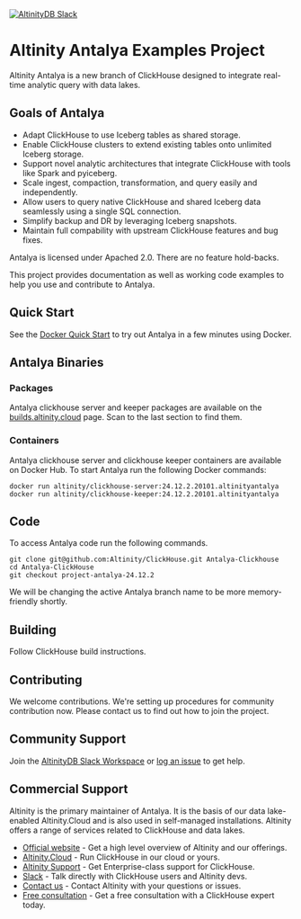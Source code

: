 <a href="https://altinity.com/slack">
  <img src="https://img.shields.io/static/v1?logo=slack&logoColor=959DA5&label=Slack&labelColor=333a41&message=join%20conversation&color=3AC358" alt="AltinityDB Slack" />
</a>

# Altinity Antalya Examples Project

Altinity Antalya is a new branch of ClickHouse designed to integrate
real-time analytic query with data lakes. 

## Goals of Antalya

* Adapt ClickHouse to use Iceberg tables as shared storage.
* Enable ClickHouse clusters to extend existing tables onto unlimited
Iceberg storage.  
* Support novel analytic architectures that integrate ClickHouse
with tools like Spark and pyiceberg.  
* Scale ingest, compaction, transformation, and query easily and 
independently.  
* Allow users to query native ClickHouse and shared Iceberg data 
seamlessly using a single SQL connection.
* Simplify backup and DR by leveraging Iceberg snapshots.
* Maintain full compability with upstream ClickHouse features and
bug fixes.

Antalya is licensed under Apached 2.0. There are no feature hold-backs. 

This project provides documentation as well as working code examples 
to help you use and contribute to Antalya. 

## Quick Start

See the [Docker Quick Start](./docker/README.md) to try out Antalya in
a few minutes using Docker.

## Antalya Binaries

### Packages

Antalya clickhouse server and keeper packages are available on the 
[builds.altinity.cloud](https://builds.altinity.cloud/) page. Scan to the last 
section to find them. 

### Containers

Antalya clickhouse server and clickhouse keeper containers are available
on Docker Hub. To start Antalya run the following Docker commands:

```
docker run altinity/clickhouse-server:24.12.2.20101.altinityantalya
docker run altinity/clickhouse-keeper:24.12.2.20101.altinityantalya
```

## Code

To access Antalya code run the following commands. 

```
git clone git@github.com:Altinity/ClickHouse.git Antalya-Clickhouse
cd Antalya-ClickHouse
git checkout project-antalya-24.12.2
```

We will be changing the active Antalya branch name to be more 
memory-friendly shortly. 

## Building

Follow ClickHouse build instructions. 

## Contributing

We welcome contributions. We're setting up procedures for community
contribution now. Please contact us to find out how to join the project.

## Community Support

Join the [AltinityDB Slack Workspace](https://altinity.com/slack) or 
[log an issue](https://github.com/Altinity-Research/antalya-examples/issues) to get help. 

## Commercial Support

Altinity is the primary maintainer of Antalya. It is the basis of our data 
lake-enabled Altinity.Cloud and is also used in self-managed installations. 
Altinity offers a range of services related to ClickHouse and data lakes. 

- [Official website](https://altinity.com/) - Get a high level overview of Altinity and our offerings.
- [Altinity.Cloud](https://altinity.com/cloud-database/) - Run ClickHouse in our cloud or yours.
- [Altinity Support](https://altinity.com/support/) - Get Enterprise-class support for ClickHouse.
- [Slack](https://altinity.com/slack) - Talk directly with ClickHouse users and Altinity devs.
- [Contact us](https://hubs.la/Q020sH3Z0) - Contact Altinity with your questions or issues.
- [Free consultation](https://hubs.la/Q020sHkv0) - Get a free consultation with a ClickHouse expert today.
